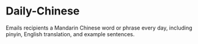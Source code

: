 # Daily-Chinese
Emails recipients a Mandarin Chinese word or phrase every day, including pinyin, English translation, and example sentences.
